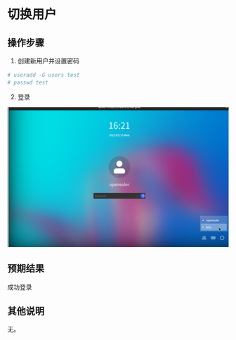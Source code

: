 # 切换用户

## 操作步骤

1. 创建新用户并设置密码

``` bash
# useradd -G users test
# passwd test
```

2. 登录

![切换用户-1](./img/切换用户-1.png)

## 预期结果
成功登录

## 其他说明

无。


